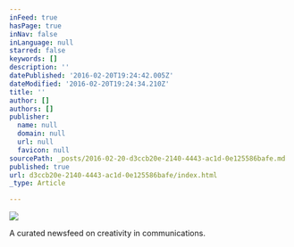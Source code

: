 ```yaml
---
inFeed: true
hasPage: true
inNav: false
inLanguage: null
starred: false
keywords: []
description: ''
datePublished: '2016-02-20T19:24:42.005Z'
dateModified: '2016-02-20T19:24:34.210Z'
title: ''
author: []
authors: []
publisher:
  name: null
  domain: null
  url: null
  favicon: null
sourcePath: _posts/2016-02-20-d3ccb20e-2140-4443-ac1d-0e125586bafe.md
published: true
url: d3ccb20e-2140-4443-ac1d-0e125586bafe/index.html
_type: Article

---
```

![](https://the-grid-user-content.s3-us-west-2.amazonaws.com/1f510dc9-2eb6-403a-a74c-d35cd1e2a96a.jpg)

A curated newsfeed on creativity in communications.